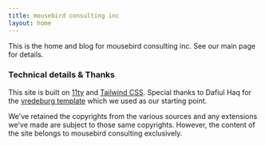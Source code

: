 ```yaml
---
title: mousebird consulting inc
layout: home
---
```


This is the home and blog for mousebird consulting inc.  See our main page for details.

### Technical details & Thanks

This site is built on [11ty](https://www.11ty.dev/) and [Tailwind CSS](https://tailwindcss.com/).  Special thanks to Dafiul Haq for the [vredeburg template](https://github.com/dafiulh/vredeburg) which we used as our starting point.

We've retained the copyrights from the various sources and any extensions we've made are subject to those same copyrights.  However, the content of the site belongs to mousebird consulting exclusively.
